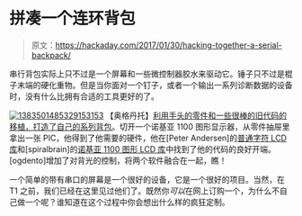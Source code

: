# 拼凑一个连环背包

> 原文：<https://hackaday.com/2017/01/30/hacking-together-a-serial-backpack/>

串行背包实际上只不过是一个屏幕和一些微控制器胶水来驱动它。锤子只不过是棍子末端的硬化重物。但是当你面对一个钉子，或者一个输出一系列诊断数据的设备时，没有什么比拥有合适的工具更好的了。

[![1383501485329153153](img/c41958975acb45153df7d5b419c7e45f.png)](https://hackaday.com/wp-content/uploads/2017/01/1383501485329153153.jpg) 【奥格丹托】[利用手头的零件和一些很棒的旧代码的移植，打造了自己的系列背包](https://hackaday.io/project/19572-lcd117e-adapted-for-a-nokia-1100-display)。切开一个诺基亚 1100 图形显示器，从零件抽屉里拿出一张 PIC，他得到了他需要的硬件，他在[Peter Andersen]的[普通字符 LCD 库](http://www.wulfden.org/TheShoppe/k107/pha/pha.shtml)和[spiralbrain]的[诺基亚 1100 图形 LCD 库](https://web.archive.org/web/20120102020033/http://www.sunbizhosting.com/~spiral/1100/)中找到了他的代码的良好开端。[ogdento]增加了对背光的控制，将两个软件融合在一起，瞧！

一个简单的带有串口的屏幕是一个很好的设备，它是一个很好的项目。当然，在 T1 之前，我们已经在这里见过他们了。既然你*可以*在网上订购一个，为什么不自己做一个呢？谁知道在这个过程中你会想出什么样的疯狂定制。